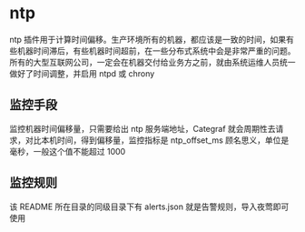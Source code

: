 # ntp

ntp 插件用于计算时间偏移。生产环境所有的机器，都应该是一致的时间，如果有些机器时间滞后，有些机器时间超前，在一些分布式系统中会是非常严重的问题。所有的大型互联网公司，一定会在机器交付给业务方之前，就由系统运维人员统一做好了时间调整，并启用 ntpd 或 chrony

## 监控手段

监控机器时间偏移量，只需要给出 ntp 服务端地址，Categraf 就会周期性去请求，对比本机时间，得到偏移量，监控指标是 ntp_offset_ms 顾名思义，单位是毫秒，一般这个值不能超过 1000

## 监控规则

该 README 所在目录的同级目录下有 alerts.json 就是告警规则，导入夜莺即可使用
